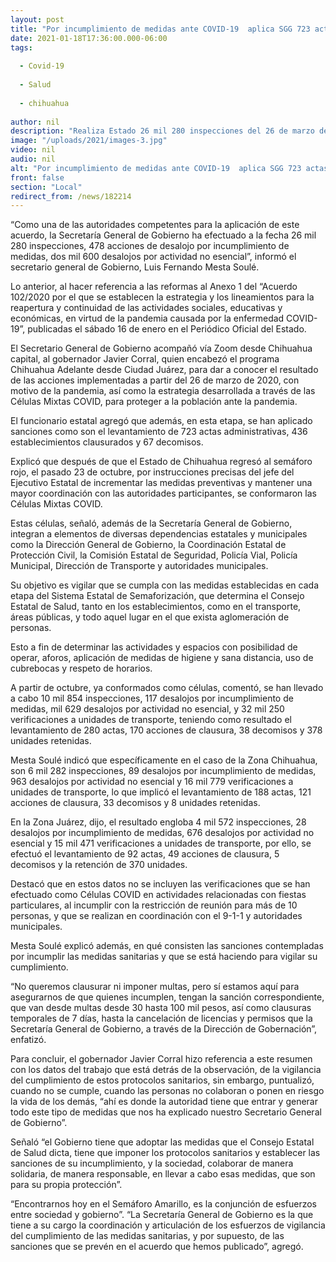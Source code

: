 ```yaml
---
layout: post
title: "Por incumplimiento de medidas ante COVID-19  aplica SGG 723 actas administrativas, 436 clausuras y 67 decomisos"
date: 2021-01-18T17:36:00.000-06:00
tags:
  
  - Covid-19
  
  - Salud
  
  - chihuahua
  
author: nil
description: "Realiza Estado 26 mil 280 inspecciones del 26 de marzo de 2020 a la fecha; “No queremos clausurar ni imponer multas, pero sí estamos aquí para asegurarnos de que quienes incumplen, tengan la sanción correspondiente”: Mesta Soulé"
image: "/uploads/2021/images-3.jpg"
video: nil
audio: nil
alt: "Por incumplimiento de medidas ante COVID-19  aplica SGG 723 actas administrativas, 436 clausuras y 67 decomisos"
front: false
section: "Local"
redirect_from: /news/182214
---
```


“Como una de las autoridades competentes para la aplicación de este acuerdo, la Secretaría General de Gobierno ha efectuado a la fecha 26 mil 280 inspecciones, 478 acciones de desalojo por incumplimiento de medidas, dos mil 600 desalojos por actividad no esencial”, informó el secretario general de Gobierno, Luis Fernando Mesta Soulé.

Lo anterior, al hacer referencia a las reformas al Anexo 1 del “Acuerdo 102/2020 por el que se establecen la estrategia y los lineamientos para la reapertura y continuidad de las actividades sociales, educativas y económicas, en virtud de la pandemia causada por la enfermedad COVID-19”, publicadas el sábado 16 de enero en el Periódico Oficial del Estado.

El Secretario General de Gobierno acompañó vía Zoom desde Chihuahua capital, al gobernador Javier Corral, quien encabezó el programa Chihuahua Adelante desde Ciudad Juárez, para dar a conocer el resultado de las acciones implementadas a partir del 26 de marzo de 2020, con motivo de la pandemia, así como la estrategia desarrollada a través de las Células Mixtas COVID, para proteger a la población ante la pandemia.

El funcionario estatal agregó que además, en esta etapa, se han aplicado sanciones como son el levantamiento de 723 actas administrativas, 436 establecimientos clausurados y 67 decomisos.

Explicó que después de que el Estado de Chihuahua regresó al semáforo rojo, el pasado 23 de octubre, por instrucciones precisas del jefe del Ejecutivo Estatal de incrementar las medidas preventivas y mantener una mayor coordinación con las autoridades participantes, se conformaron las Células Mixtas COVID.

Estas células, señaló, además de la Secretaría General de Gobierno, integran a elementos de diversas dependencias estatales y municipales como la Dirección General de Gobierno, la Coordinación Estatal de Protección Civil, la Comisión Estatal de Seguridad, Policía Vial, Policía Municipal, Dirección de Transporte y autoridades municipales.

Su objetivo es vigilar que se cumpla con las medidas establecidas en cada etapa del Sistema Estatal de Semaforización, que determina el Consejo Estatal de Salud, tanto en los establecimientos, como en el transporte, áreas públicas, y todo aquel lugar en el que exista aglomeración de personas.

Esto a fin de determinar las actividades y espacios con posibilidad de operar, aforos, aplicación de medidas de higiene y sana distancia, uso de cubrebocas y respeto de horarios.

A partir de octubre, ya conformados como células, comentó, se han llevado a cabo 10 mil 854 inspecciones,  117 desalojos por incumplimiento de medidas, mil 629 desalojos por actividad no esencial, y 32 mil 250 verificaciones a unidades de transporte, teniendo como resultado el levantamiento de 280 actas, 170 acciones de clausura, 38 decomisos y 378 unidades retenidas.

Mesta Soulé indicó que específicamente en el caso de la Zona Chihuahua, son 6 mil 282 inspecciones,  89 desalojos por incumplimiento de medidas, 963 desalojos por actividad no esencial y 16 mil 779 verificaciones a unidades de transporte, lo que implicó el levantamiento de 188 actas, 121 acciones de clausura, 33 decomisos y 8 unidades retenidas.

En la Zona Juárez, dijo, el resultado engloba 4 mil 572 inspecciones, 28 desalojos por incumplimiento de medidas, 676 desalojos por actividad no esencial y 15 mil 471 verificaciones a unidades de transporte, por ello, se efectuó el levantamiento de 92 actas, 49 acciones de clausura, 5 decomisos y la retención de 370 unidades.

Destacó que en estos datos no se incluyen las verificaciones que se han efectuado como Células COVID en actividades relacionadas con fiestas particulares, al incumplir con la restricción de reunión para más de 10 personas, y que se realizan en coordinación con el 9-1-1 y autoridades municipales.

Mesta Soulé explicó además, en qué consisten las sanciones contempladas por incumplir las medidas sanitarias y que se está haciendo para vigilar su cumplimiento.

“No queremos clausurar ni imponer multas, pero sí estamos aquí para asegurarnos de que quienes incumplen, tengan la sanción correspondiente, que van desde multas desde 30 hasta 100 mil pesos, así como clausuras temporales de 7 días, hasta la cancelación de licencias y permisos que la Secretaría General de Gobierno, a través de la Dirección de Gobernación”, enfatizó.

Para concluir, el gobernador Javier Corral hizo referencia a este resumen con los datos del trabajo que está detrás de la observación, de la vigilancia del cumplimiento de estos protocolos sanitarios, sin embargo, puntualizó, cuando no se cumple, cuando las personas no colaboran o ponen en riesgo la vida de los demás, “ahí es donde la autoridad tiene que entrar y generar todo este tipo de medidas que nos ha explicado nuestro Secretario General de Gobierno”.

Señaló “el Gobierno tiene que adoptar las medidas que el Consejo Estatal de Salud dicta, tiene que imponer los protocolos sanitarios y establecer las sanciones de su incumplimiento, y la sociedad, colaborar de manera solidaria, de manera responsable, en llevar a cabo esas medidas, que son para su propia protección”.

“Encontrarnos hoy en el Semáforo Amarillo, es la conjunción de esfuerzos entre sociedad y gobierno”. “La Secretaría General de Gobierno es la que tiene a su cargo la coordinación y articulación de los esfuerzos de vigilancia del cumplimiento de las medidas sanitarias, y por supuesto, de las sanciones que se prevén en el acuerdo que hemos publicado”, agregó.